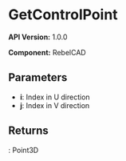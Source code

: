 # GetControlPoint

**API Version:** 1.0.0

**Component:** RebelCAD

## Parameters

- **i**: Index in U direction
- **j**: Index in V direction

## Returns

: Point3D

